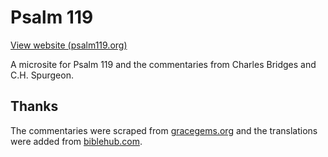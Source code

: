 # Psalm 119

[View website (psalm119.org)](https://psalm119.org)

A microsite for Psalm 119 and the commentaries from Charles Bridges and C.H. Spurgeon.

## Thanks

The commentaries were scraped from [gracegems.org](https://www.gracegems.org)
and the translations were added from [biblehub.com](https://biblehub.com).
